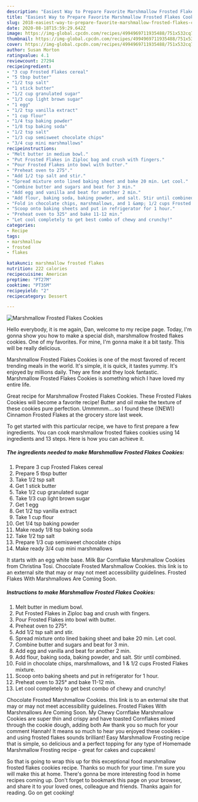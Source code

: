 ```yaml
---
description: "Easiest Way to Prepare Favorite Marshmallow Frosted Flakes Cookies"
title: "Easiest Way to Prepare Favorite Marshmallow Frosted Flakes Cookies"
slug: 2018-easiest-way-to-prepare-favorite-marshmallow-frosted-flakes-cookies
date: 2020-08-18T15:59:29.642Z
image: https://img-global.cpcdn.com/recipes/4994969711935488/751x532cq70/marshmallow-frosted-flakes-cookies-recipe-main-photo.jpg
thumbnail: https://img-global.cpcdn.com/recipes/4994969711935488/751x532cq70/marshmallow-frosted-flakes-cookies-recipe-main-photo.jpg
cover: https://img-global.cpcdn.com/recipes/4994969711935488/751x532cq70/marshmallow-frosted-flakes-cookies-recipe-main-photo.jpg
author: Susan Morton
ratingvalue: 4.1
reviewcount: 27294
recipeingredient:
- "3 cup Frosted Flakes cereal"
- "5 tbsp butter"
- "1/2 tsp salt"
- "1 stick butter"
- "1/2 cup granulated sugar"
- "1/3 cup light brown sugar"
- "1 egg"
- "1/2 tsp vanilla extract"
- "1 cup flour"
- "1/4 tsp baking powder"
- "1/8 tsp baking soda"
- "1/2 tsp salt"
- "1/3 cup semisweet chocolate chips"
- "3/4 cup mini marshmallows"
recipeinstructions:
- "Melt butter in medium bowl."
- "Put Frosted Flakes in Ziploc bag and crush with fingers."
- "Pour Frosted Flakes into bowl with butter."
- "Preheat oven to 275°."
- "Add 1/2 tsp salt and stir."
- "Spread mixture onto lined baking sheet and bake 20 min. Let cool."
- "Combine butter and sugars and beat for 3 min."
- "Add egg and vanilla and beat for another 2 min."
- "Add flour, baking soda, baking powder, and salt. Stir until combined."
- "Fold in chocolate chips, marshmallows, and 1 &amp; 1/2 cups Frosted Flakes mixture."
- "Scoop onto baking sheets and put in refrigerator for 1 hour."
- "Preheat oven to 325° and bake 11-12 min."
- "Let cool completely to get best combo of chewy and crunchy!"
categories:
- Recipe
tags:
- marshmallow
- frosted
- flakes

katakunci: marshmallow frosted flakes 
nutrition: 222 calories
recipecuisine: American
preptime: "PT27M"
cooktime: "PT35M"
recipeyield: "2"
recipecategory: Dessert

---
```



![Marshmallow Frosted Flakes Cookies](https://img-global.cpcdn.com/recipes/4994969711935488/751x532cq70/marshmallow-frosted-flakes-cookies-recipe-main-photo.jpg)

Hello everybody, it is me again, Dan, welcome to my recipe page. Today, I'm gonna show you how to make a special dish, marshmallow frosted flakes cookies. One of my favorites. For mine, I'm gonna make it a bit tasty. This will be really delicious.

Marshmallow Frosted Flakes Cookies is one of the most favored of recent trending meals in the world. It's simple, it is quick, it tastes yummy. It's enjoyed by millions daily. They are fine and they look fantastic. Marshmallow Frosted Flakes Cookies is something which I have loved my entire life.

Great recipe for Marshmallow Frosted Flakes Cookies. These Frosted Flakes Cookies will become a favorite recipe! Butter and oil make the texture of these cookies pure perfection. Ummmmm….so I found these ((NEW)) Cinnamon Frosted Flakes at the grocery store last week.


To get started with this particular recipe, we have to first prepare a few ingredients. You can cook marshmallow frosted flakes cookies using 14 ingredients and 13 steps. Here is how you can achieve it.

<!--inarticleads1-->

##### The ingredients needed to make Marshmallow Frosted Flakes Cookies:

1. Prepare 3 cup Frosted Flakes cereal
1. Prepare 5 tbsp butter
1. Take 1/2 tsp salt
1. Get 1 stick butter
1. Take 1/2 cup granulated sugar
1. Take 1/3 cup light brown sugar
1. Get 1 egg
1. Get 1/2 tsp vanilla extract
1. Take 1 cup flour
1. Get 1/4 tsp baking powder
1. Make ready 1/8 tsp baking soda
1. Take 1/2 tsp salt
1. Prepare 1/3 cup semisweet chocolate chips
1. Make ready 3/4 cup mini marshmallows


It starts with an egg white base. Milk Bar Cornflake Marshmallow Cookies from Christina Tosi. Chocolate Frosted Marshmallow Cookies. this link is to an external site that may or may not meet accessibility guidelines. Frosted Flakes With Marshmallows Are Coming Soon. 

<!--inarticleads2-->

##### Instructions to make Marshmallow Frosted Flakes Cookies:

1. Melt butter in medium bowl.
1. Put Frosted Flakes in Ziploc bag and crush with fingers.
1. Pour Frosted Flakes into bowl with butter.
1. Preheat oven to 275°.
1. Add 1/2 tsp salt and stir.
1. Spread mixture onto lined baking sheet and bake 20 min. Let cool.
1. Combine butter and sugars and beat for 3 min.
1. Add egg and vanilla and beat for another 2 min.
1. Add flour, baking soda, baking powder, and salt. Stir until combined.
1. Fold in chocolate chips, marshmallows, and 1 &amp; 1/2 cups Frosted Flakes mixture.
1. Scoop onto baking sheets and put in refrigerator for 1 hour.
1. Preheat oven to 325° and bake 11-12 min.
1. Let cool completely to get best combo of chewy and crunchy!


Chocolate Frosted Marshmallow Cookies. this link is to an external site that may or may not meet accessibility guidelines. Frosted Flakes With Marshmallows Are Coming Soon. My Chewy Cornflake Marshmallow Cookies are super thin and crispy and have toasted Cornflakes mixed through the cookie dough, adding both Aw thank you so much for your comment Hannah! It means so much to hear you enjoyed these cookies - and using frosted flakes sounds brilliant! Easy Marshmallow Frosting recipe that is simple, so delicious and a perfect topping for any type of Homemade Marshmallow Frosting recipe - great for cakes and cupcakes! 

So that is going to wrap this up for this exceptional food marshmallow frosted flakes cookies recipe. Thanks so much for your time. I'm sure you will make this at home. There's gonna be more interesting food in home recipes coming up. Don't forget to bookmark this page on your browser, and share it to your loved ones, colleague and friends. Thanks again for reading. Go on get cooking!
